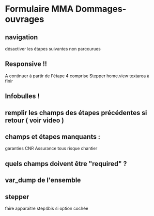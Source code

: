 # Formulaire MMA Dommages-ouvrages

## navigation
désactiver les étapes suivantes non parcourues

## Responsive !!
A continuer à partir de l'étape 4 comprise
Stepper
home.view textarea à finir

## Infobulles !

## remplir les champs des étapes précédentes si retour ( voir video )

## champs et étapes manquants :
garanties
CNR
Assurance tous risque chantier

## quels champs doivent être "required" ?

## var_dump de l'ensemble

## stepper
faire apparaitre step4bis si option cochée
